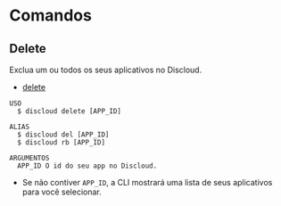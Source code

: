 # Comandos

## Delete

Exclua um ou todos os seus aplicativos no Discloud.

- [delete](#delete)

```sh-session
USO
  $ discloud delete [APP_ID]

ALIAS
  $ discloud del [APP_ID]
  $ discloud rb [APP_ID]

ARGUMENTOS
  APP_ID O id do seu app no ​​Discloud.
```

- Se não contiver `APP_ID`, a CLI mostrará uma lista de seus aplicativos para você selecionar.
